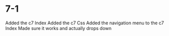 # 7-1
Added the c7 Index
Added the c7 Css
Added the navigation menu to the c7 Index
Made sure it works and actually drops down